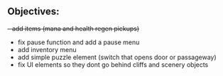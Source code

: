 ## Objectives:

~~- add items (mana and health regen pickups)~~
- fix pause function and add a pause menu
- add inventory menu
- add simple puzzle element (switch that opens door or passageway)
- fix UI elements so they dont go behind cliffs and scenery objects
